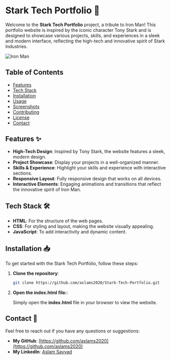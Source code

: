 # Stark Tech Portfolio 🚀

Welcome to the **Stark Tech Portfolio** project, a tribute to Iron Man! This portfolio website is inspired by the iconic character Tony Stark and is designed to showcase various projects, skills, and experiences in a sleek and modern interface, reflecting the high-tech and innovative spirit of Stark Industries.

![Iron Man](https://your-image-url.com)

## Table of Contents

- [Features](#features)
- [Tech Stack](#tech-stack)
- [Installation](#installation)
- [Usage](#usage)
- [Screenshots](#screenshots)
- [Contributing](#contributing)
- [License](#license)
- [Contact](#contact)

## Features ✨

- **High-Tech Design**: Inspired by Tony Stark, the website features a sleek, modern design.
- **Project Showcase**: Display your projects in a well-organized manner.
- **Skills & Experience**: Highlight your skills and experience with interactive sections.
- **Responsive Layout**: Fully responsive design that works on all devices.
- **Interactive Elements**: Engaging animations and transitions that reflect the innovative spirit of Iron Man.

## Tech Stack 🛠

- **HTML**: For the structure of the web pages.
- **CSS**: For styling and layout, making the website visually appealing.
- **JavaScript**: To add interactivity and dynamic content.

## Installation 📥

To get started with the Stark Tech Portfolio, follow these steps:

1. **Clone the repository**:
   ```bash
   git clone https://github.com/aslams2020/Stark-Tech-Portfolio.git
   ``` 
2. **Open the index.html file:**:

    Simply open the **index.html** file in your browser to view the website.


## Contact 📧

Feel free to reach out if you have any questions or suggestions:

- **My GitHub**: [https://github.com/aslams2020](https://github.com/aslams2020)
- **My LinkedIn**: [Aslam Sayyad](https://www.linkedin.com/in/aslamsayyad02/)

